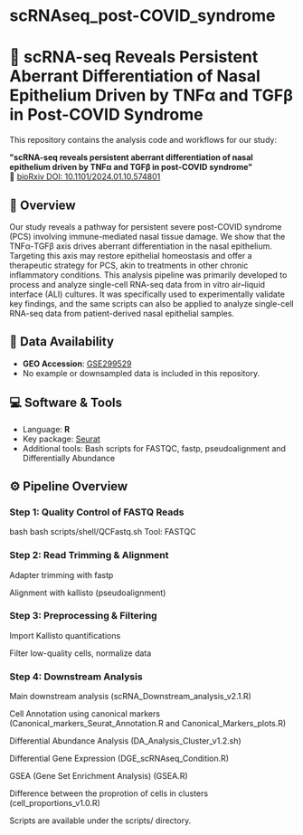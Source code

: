 # scRNAseq_post-COVID_syndrome

# 🧬 scRNA-seq Reveals Persistent Aberrant Differentiation of Nasal Epithelium Driven by TNFα and TGFβ in Post-COVID Syndrome

This repository contains the analysis code and workflows for our study:

**"scRNA-seq reveals persistent aberrant differentiation of nasal epithelium driven by TNFα and TGFβ in post-COVID syndrome"**  
📄 [bioRxiv DOI: 10.1101/2024.01.10.574801](https://doi.org/10.1101/2024.01.10.574801)

## 🧠 Overview

Our study reveals a pathway for persistent severe post-COVID syndrome (PCS) involving immune-mediated nasal tissue damage. We show that the TNFα-TGFβ axis drives aberrant differentiation in the nasal epithelium. Targeting this axis may restore epithelial homeostasis and offer a therapeutic strategy for PCS, akin to treatments in other chronic inflammatory conditions.
This analysis pipeline was primarily developed to process and analyze single-cell RNA-seq data from in vitro air–liquid interface (ALI) cultures. It was specifically used to experimentally validate key findings, and the same scripts can also be applied to analyze single-cell RNA-seq data from patient-derived nasal epithelial samples.

## 🔗 Data Availability

- **GEO Accession**: [GSE299529](https://www.ncbi.nlm.nih.gov/geo/query/acc.cgi?acc=GSE299529)
- No example or downsampled data is included in this repository.

## 💻 Software & Tools

- Language: **R**
- Key package: [Seurat](https://satijalab.org/seurat/)
- Additional tools: Bash scripts for FASTQC, fastp, pseudoalignment and Differentially Abundance

## ⚙️ Pipeline Overview

### Step 1: Quality Control of FASTQ Reads
bash
bash scripts/shell/QCFastq.sh
Tool: FASTQC

### Step 2: Read Trimming & Alignment
Adapter trimming with fastp

Alignment with kallisto (pseudoalignment)

### Step 3: Preprocessing & Filtering
Import Kallisto quantifications

Filter low-quality cells, normalize data

### Step 4: Downstream Analysis
Main downstream analysis (scRNA_Downstream_analysis_v2.1.R) 

Cell Annotation using canonical markers (Canonical_markers_Seurat_Annotation.R and Canonical_Markers_plots.R)

Differential Abundance Analysis (DA_Analysis_Cluster_v1.2.sh)

Differential Gene Expression (DGE_scRNAseq_Condition.R)

GSEA (Gene Set Enrichment Analysis) (GSEA.R)

Difference between the proprotion of cells in clusters (cell_proportions_v1.0.R)

Scripts are available under the scripts/ directory.

